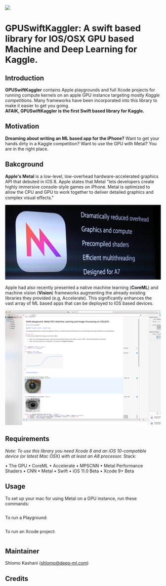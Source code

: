 <img src="https://github.com/QuantScientist/GPUSwiftKaggler/blob/master/swiftkaggler.png" width="300">

# GPUSwiftKaggler: A swift based library for IOS/OSX GPU based Machine and Deep Learning for Kaggle.

## Introduction

**GPUSwiftKaggler** contains Apple playgrounds and full Xcode projects for running compute kernels on an apple GPU instance targeting mostly *Kaggle competitions*. Many frameworks have been incorporated into this library to make it easier to get you going.  
**AFAIK, GPUSwiftKaggler is the first Swift based library for Kaggle.** 

## Motivation 
**Dreaming about writing an ML based app for the iPhone?** Want to get your hands dirty in a Kaggle competition? Want to use the GPU with Metal? 
You are in the right place. 

## Bakcground 
**Apple's Metal** is a low-level, low-overhead hardware-accelerated graphics API that debuted in iOS 8. Apple states that Metal "lets developers create highly immersive console-style games on iPhone. Metal is optimized to allow the CPU and GPU to work together to deliver detailed graphics and complex visual eﬀects." 

![](metal.jpeg)

Apple had also recently presented a native machine learning (**CoreML**) and machine vision (**Vision**) frameworks augmenting the already existing libraries they provided (e.g, Accelerate). This significantly enhances the vast array of ML based apps that can be deployed to IOS based devices.

![](playground.png)

## Requirements
*Note: To use this library you need Xcode 8 and an iOS 10-compatible device (or latest Mac OSX) with at least an A8 processor.*
Stack:

• The GPU
• CoreML
• Accelerate
• MPSCNN
• Metal Performance Shaders
• CNN
• Metal
• Swift
• iOS 11.0 Beta
• Xcode 9+ Beta


## Usage

To set up your mac for using Metal on a GPU instance, run these commands:

```sh
```

To run a Playground:
```sh

```

To run an Xcode project:

```sh
```

## Maintainer

Shlomo Kashani ([shlomo@deep-ml.com](http://deep-ml.com))


## Credits





